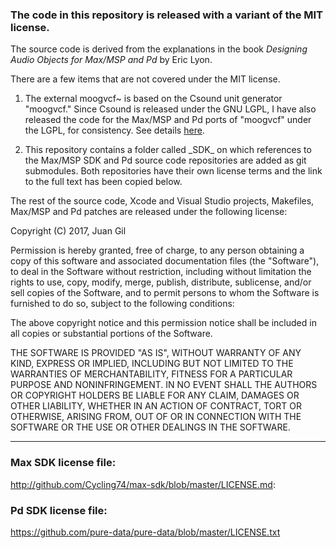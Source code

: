 ### The code in this repository is released with a variant of the MIT license.
The source code is derived from the explanations in the book *Designing Audio
Objects for Max/MSP and Pd* by Eric Lyon.

There are a few items that are not covered under the MIT license.

1. The external moogvcf~ is based on the Csound unit generator "moogvcf." Since
Csound is released under the GNU LGPL, I have also released the code for the
Max/MSP and Pd ports of "moogvcf" under the LGPL, for consistency. See details
[here](moogvcf~/Source/license.txt).

2. This repository contains a folder called \_SDK\_ on which references to the
Max/MSP SDK and Pd source code repositories are added as git submodules. Both
repositories have their own license terms and the link to the full text has
been copied below.

The rest of the source code, Xcode and Visual Studio projects, Makefiles,
Max/MSP and Pd patches are released under the following license:

Copyright (C) 2017, Juan Gil

Permission is hereby granted, free of charge, to any person obtaining a copy of
this software and associated documentation files (the "Software"), to deal in
the Software without restriction, including without limitation the rights to
use, copy, modify, merge, publish, distribute, sublicense, and/or sell copies
of the Software, and to permit persons to whom the Software is furnished to do
so, subject to the following conditions:

The above copyright notice and this permission notice shall be included in all
copies or substantial portions of the Software.

THE SOFTWARE IS PROVIDED "AS IS", WITHOUT WARRANTY OF ANY KIND, EXPRESS OR
IMPLIED, INCLUDING BUT NOT LIMITED TO THE WARRANTIES OF MERCHANTABILITY,
FITNESS FOR A PARTICULAR PURPOSE AND NONINFRINGEMENT. IN NO EVENT SHALL THE
AUTHORS OR COPYRIGHT HOLDERS BE LIABLE FOR ANY CLAIM, DAMAGES OR OTHER
LIABILITY, WHETHER IN AN ACTION OF CONTRACT, TORT OR OTHERWISE, ARISING FROM,
OUT OF OR IN CONNECTION WITH THE SOFTWARE OR THE USE OR OTHER DEALINGS IN
THE SOFTWARE.

********************************************************************************

### Max SDK license file:
http://github.com/Cycling74/max-sdk/blob/master/LICENSE.md:

### Pd SDK license file:
https://github.com/pure-data/pure-data/blob/master/LICENSE.txt
